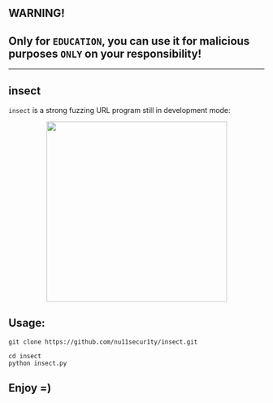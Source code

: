 ## WARNING!
## Only for `EDUCATION`, you can use it for malicious purposes `ONLY` on your responsibility!
-------------------------------------------------------------------------------------------
## insect

`insect` is a strong fuzzing URL program still in development mode:

<p align="center">
  <img width="355" height="355" src="https://raw.githubusercontent.com/nu11secur1ty/insect/main/logo/Insect.png">
</p>

## Usage:
```
git clone https://github.com/nu11secur1ty/insect.git

cd insect
python insect.py
```

## Enjoy =)
